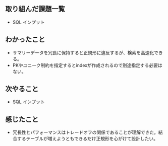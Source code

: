 ## 取り組んだ課題一覧 
- SQL インプット
## わかったこと
- サマリーデータを冗長に保持すると正規形に違反するが、検索を高速化できる。
- PKやユニーク制約を指定するとindexが作成されるので別途指定する必要はない。                  
## 次やること  
- SQL インプット
## 感じたこと 
- 冗長性とパフォーマンスはトレードオフの関係であることが理解できた。結合するテーブルが増えようともできるだけ正規形を心がけて設計したい。    